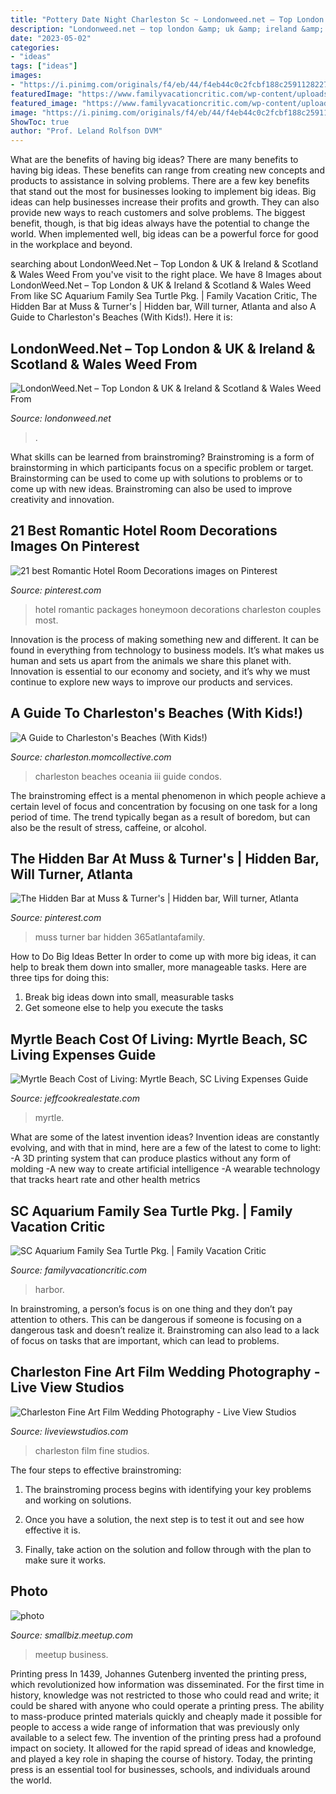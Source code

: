 ```yaml
---
title: "Pottery Date Night Charleston Sc ~ Londonweed.net – Top London &amp; Uk &amp; Ireland &amp; Scotland &amp; Wales Weed From"
description: "Londonweed.net – top london &amp; uk &amp; ireland &amp; scotland &amp; wales weed from"
date: "2023-05-02"
categories:
- "ideas"
tags: ["ideas"]
images:
- "https://i.pinimg.com/originals/f4/eb/44/f4eb44c0c2fcbf188c2591128227e126.jpg"
featuredImage: "https://www.familyvacationcritic.com/wp-content/uploads/sites/19/2018/09/SCAquarium.jpg"
featured_image: "https://www.familyvacationcritic.com/wp-content/uploads/sites/19/2018/09/SCAquarium.jpg"
image: "https://i.pinimg.com/originals/f4/eb/44/f4eb44c0c2fcbf188c2591128227e126.jpg"
ShowToc: true
author: "Prof. Leland Rolfson DVM"
---
```



What are the benefits of having big ideas?
There are many benefits to having big ideas. These benefits can range from creating new concepts and products to assistance in solving problems. There are a few key benefits that stand out the most for businesses looking to implement big ideas. 
Big ideas can help businesses increase their profits and growth. They can also provide new ways to reach customers and solve problems. The biggest benefit, though, is that big ideas always have the potential to change the world. When implemented well, big ideas can be a powerful force for good in the workplace and beyond.

	

		
searching about LondonWeed.Net – Top London &amp; UK &amp; Ireland &amp; Scotland &amp; Wales Weed From you've visit to the right place. We have 8 Images about LondonWeed.Net – Top London &amp; UK &amp; Ireland &amp; Scotland &amp; Wales Weed From like SC Aquarium Family Sea Turtle Pkg. | Family Vacation Critic, The Hidden Bar at Muss &amp; Turner&#039;s | Hidden bar, Will turner, Atlanta and also A Guide to Charleston&#039;s Beaches (With Kids!). Here it is:
		
    
## LondonWeed.Net – Top London &amp; UK &amp; Ireland &amp; Scotland &amp; Wales Weed From

<img loading=lazy src="https://londonweed.net/wp-content/uploads/2020/10/walesweed-1200x675.jpg" onerror="this.onerror=null;this.src='https://tse1.mm.bing.net/th?id=OIP.B52d-3SxDjBGDEM_bvB8VwHaEK&amp;pid=15.1';" alt="LondonWeed.Net – Top London &amp; UK &amp; Ireland &amp; Scotland &amp; Wales Weed From">

_Source: londonweed.net_

>. 

	

What skills can be learned from brainstroming?
Brainstroming is a form of brainstorming in which participants focus on a specific problem or target. Brainstorming can be used to come up with solutions to problems or to come up with new ideas. Brainstroming can also be used to improve creativity and innovation.

    
## 21 Best Romantic Hotel Room Decorations Images On Pinterest

<img loading=lazy src="https://s-media-cache-ak0.pinimg.com/736x/33/3d/a2/333da2603c3d3afcd5401bee2de420ef--hotel-packages-honeymoon-packages.jpg" onerror="this.onerror=null;this.src='https://tse1.mm.bing.net/th?id=OIP.f6MwDpvW_gzGP6CkCzIZZQHaDe&amp;pid=15.1';" alt="21 best Romantic Hotel Room Decorations images on Pinterest">

_Source: pinterest.com_

>hotel romantic packages honeymoon decorations charleston couples most. 

	

Innovation is the process of making something new and different. It can be found in everything from technology to business models. It’s what makes us human and sets us apart from the animals we share this planet with. Innovation is essential to our economy and society, and it’s why we must continue to explore new ways to improve our products and services.

    
## A Guide To Charleston&#039;s Beaches (With Kids!)

<img loading=lazy src="https://charleston.momcollective.com/wp-content/uploads/2019/05/IMG_0426-1024x768.jpg" onerror="this.onerror=null;this.src='https://tse2.mm.bing.net/th?id=OIP.OZkEYxEUV0wicTcGELxfVwHaFj&amp;pid=15.1';" alt="A Guide to Charleston&#039;s Beaches (With Kids!)">

_Source: charleston.momcollective.com_

>charleston beaches oceania iii guide condos. 

	

The brainstroming effect is a mental phenomenon in which people achieve a certain level of focus and concentration by focusing on one task for a long period of time. The trend typically began as a result of boredom, but can also be the result of stress, caffeine, or alcohol.

    
## The Hidden Bar At Muss &amp; Turner&#039;s | Hidden Bar, Will Turner, Atlanta

<img loading=lazy src="https://i.pinimg.com/originals/f4/eb/44/f4eb44c0c2fcbf188c2591128227e126.jpg" onerror="this.onerror=null;this.src='https://tse4.mm.bing.net/th?id=OIP.k4fSQ_We-xR1-bnqEFMjjgHaFj&amp;pid=15.1';" alt="The Hidden Bar at Muss &amp; Turner&#039;s | Hidden bar, Will turner, Atlanta">

_Source: pinterest.com_

>muss turner bar hidden 365atlantafamily. 

	

How to Do Big Ideas Better
In order to come up with more big ideas, it can help to break them down into smaller, more manageable tasks. Here are three tips for doing this:
1. Break big ideas down into small, measurable tasks
2. Get someone else to help you execute the tasks

    
## Myrtle Beach Cost Of Living: Myrtle Beach, SC Living Expenses Guide

<img loading=lazy src="https://assets.site-static.com/userFiles/1451/image/myrtle-beach-cost-of-living.jpg" onerror="this.onerror=null;this.src='https://tse1.mm.bing.net/th?id=OIP.Xv2I2kk5qxC0D5J4DRJaNAHaD2&amp;pid=15.1';" alt="Myrtle Beach Cost of Living: Myrtle Beach, SC Living Expenses Guide">

_Source: jeffcookrealestate.com_

>myrtle. 

	

What are some of the latest invention ideas?
Invention ideas are constantly evolving, and with that in mind, here are a few of the latest to come to light: 
-A 3D printing system that can produce plastics without any form of molding 
-A new way to create artificial intelligence 
-A wearable technology that tracks heart rate and other health metrics

    
## SC Aquarium Family Sea Turtle Pkg. | Family Vacation Critic

<img loading=lazy src="https://www.familyvacationcritic.com/wp-content/uploads/sites/19/2018/09/SCAquarium.jpg" onerror="this.onerror=null;this.src='https://tse3.mm.bing.net/th?id=OIP.z6yjv1FWPWAhLYh1sOE6ugHaDt&amp;pid=15.1';" alt="SC Aquarium Family Sea Turtle Pkg. | Family Vacation Critic">

_Source: familyvacationcritic.com_

>harbor. 

	

In brainstroming, a person’s focus is on one thing and they don’t pay attention to others. This can be dangerous if someone is focusing on a dangerous task and doesn’t realize it. Brainstroming can also lead to a lack of focus on tasks that are important, which can lead to problems.

    
## Charleston Fine Art Film Wedding Photography - Live View Studios

<img loading=lazy src="https://www.liveviewstudios.com/wp-content/uploads/2016/09/Charleston-Fine-Art-Film-Wedding-Photography_0028.jpg" onerror="this.onerror=null;this.src='https://tse2.mm.bing.net/th?id=OIP.3JXE340MxJjdlgIBtnPwKgHaJ4&amp;pid=15.1';" alt="Charleston Fine Art Film Wedding Photography - Live View Studios">

_Source: liveviewstudios.com_

>charleston film fine studios. 

	

The four steps to effective brainstroming:
1. The brainstroming process begins with identifying your key problems and working on solutions.
2. Once you have a solution, the next step is to test it out and see how effective it is.

3. Finally, take action on the solution and follow through with the plan to make sure it works.

    
## Photo

<img loading=lazy src="http://photos4.meetupstatic.com/photos/event/5/e/8/0/global_333024192.jpeg" onerror="this.onerror=null;this.src='https://tse2.mm.bing.net/th?id=OIP.lwbrEIyKhPA24hJf5pw8LwHaHU&amp;pid=15.1';" alt="photo">

_Source: smallbiz.meetup.com_

>meetup business. 

	

Printing press
In 1439, Johannes Gutenberg invented the printing press, which revolutionized how information was disseminated. For the first time in history, knowledge was not restricted to those who could read and write; it could be shared with anyone who could operate a printing press. The ability to mass-produce printed materials quickly and cheaply made it possible for people to access a wide range of information that was previously only available to a select few.
The invention of the printing press had a profound impact on society. It allowed for the rapid spread of ideas and knowledge, and played a key role in shaping the course of history. Today, the printing press is an essential tool for businesses, schools, and individuals around the world.

